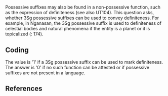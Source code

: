 # [](ParameterTable?__template__=property.md&property=Name#cldf:UT105)

Possessive suffixes may also be found in a non-possessive function, such as the expression of definiteness 
(see also UT104). This question asks, whether 3Sg possessive suffixes can be used to convey definiteness. 
For example, in Nganasan, the 3Sg possessive suffix is used to definiteness of celestial bodies and natural 
phenomena if the entity is a planet or it is topicalized ([](Source?ref&with_internal_ref_link#cldf:wagner-nagy_grammar_2018): 174). 

[](ExampleTable?example_id=1&with_internal_ref_link#cldf:UT105-1)

## Coding

The value is '1' if a 3Sg possessive suffix can be used to mark definiteness. The answer is '0' if no such function can be attested or if possessive suffixes are not present in a language.

## References

[](Source?cited_only#cldf:__all__)
